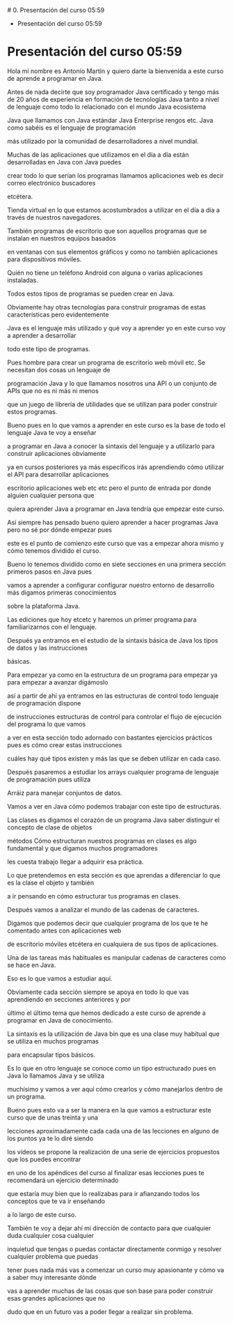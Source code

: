 # 0. Presentación del curso 05:59
   * Presentación del curso 05:59
   
# Presentación del curso 05:59

Hola mi nombre es Antonio Martín y quiero darte la bienvenida a este curso de aprende a programar en Java.

Antes de nada decirte que soy programador Java certificado y tengo más de 20 años de experiencia en formación de tecnologías Java tanto a nivel de lenguaje como todo lo relacionado con el mundo Java ecosistema

Java que llamamos con Java estándar Java Enterprise rengos etc. Java como sabéis es el lenguaje de programación

más utilizado por la comunidad de desarrolladores a nivel mundial.

Muchas de las aplicaciones que utilizamos en el día a día están desarrolladas en Java con Java puedes

crear todo lo que serían los programas llamamos aplicaciones web es decir correo electrónico buscadores

etcétera.

Tienda virtual en lo que estamos acostumbrados a utilizar en el día a día a través de nuestros navegadores.

También programas de escritorio que son aquellos programas que se instalan en nuestros equipos basados

en ventanas con sus elementos gráficos y como no también aplicaciones para dispositivos móviles.

Quién no tiene un teléfono Android con alguna o varias aplicaciones instaladas.

Todos estos tipos de programas se pueden crear en Java.

Obviamente hay otras tecnologías para construir programas de estas características pero evidentemente

Java es el lenguaje más utilizado y qué voy a aprender yo en este curso voy a aprender a desarrollar

todo este tipo de programas.

Pues hombre para crear un programa de escritorio web móvil etc. Se necesitan dos cosas un lenguaje de

programación Java y lo que llamamos nosotros una API o un conjunto de APIs que no es ni más ni menos

que un juego de librería de utilidades que se utilizan para poder construir estos programas.

Bueno pues en lo que vamos a aprender en este curso es la base de todo el lenguaje Java te voy a enseñar

a programar en Java a conocer la sintaxis del lenguaje y a utilizarlo para construir aplicaciones obviamente

ya en cursos posteriores ya más específicos irás aprendiendo cómo utilizar el API para desarrollar aplicaciones

escritorio aplicaciones web etc etc pero el punto de entrada por donde alguien cualquier persona que

quiera aprender Java a programar en Java tendría que empezar este curso.

Así siempre has pensado bueno quiero aprender a hacer programas Java pero no sé por dónde empezar pues

este es el punto de comienzo este curso que vas a empezar ahora mismo y cómo tenemos dividido el curso.

Bueno lo tenemos dividido como en siete secciones en una primera sección primeros pasos en Java pues

vamos a aprender a configurar configurar nuestro entorno de desarrollo más digamos primeras conocimientos

sobre la plataforma Java.

Las ediciones que hoy etcetc y haremos un primer programa para familiarizarnos con el lenguaje.

Después ya entramos en el estudio de la sintaxis básica de Java los tipos de datos y las instrucciones

básicas.

Para empezar ya como en la estructura de un programa para empezar ya para empezar a avanzar digámoslo

así a partir de ahí ya entramos en las estructuras de control todo lenguaje de programación dispone

de instrucciones estructuras de control para controlar el flujo de ejecución del programa lo que vamos

a ver en esta sección todo adornado con bastantes ejercicios prácticos pues es cómo crear estas instrucciones

cuáles hay qué tipos existen y más las que se deben utilizar en cada caso.

Después pasaremos a estudiar los arrays cualquier programa de lenguaje de programación pues utiliza

Arráiz para manejar conjuntos de datos.

Vamos a ver en Java cómo podemos trabajar con este tipo de estructuras.

Las clases es digamos el corazón de un programa Java saber distinguir el concepto de clase de objetos

métodos Cómo estructuran nuestros programas en clases es algo fundamental y que digamos muchos programadores

les cuesta trabajo llegar a adquirir esa práctica.

Lo que pretendemos en esta sección es que aprendas a diferenciar lo que es la clase el objeto y también

a ir pensando en cómo estructurar tus programas en clases.

Después vamos a analizar el mundo de las cadenas de caracteres.

Digamos que podemos decir que cualquier programa de los que te he comentado antes con aplicaciones web

de escritorio móviles etcétera en cualquiera de sus tipos de aplicaciones.

Una de las tareas más habituales es manipular cadenas de caracteres como se hace en Java.

Eso es lo que vamos a estudiar aquí.

Obviamente cada sección siempre se apoya en todo lo que vas aprendiendo en secciones anteriores y por

último el último tema que hemos dedicado a este curso de aprende a programar en Java de conocimiento.

La sintaxis es la utilización de Java bin que es una clase muy habitual que se utiliza en muchos programas

para encapsular tipos básicos.

Es lo que en otro lenguaje se conoce como un tipo estructurado pues en Java lo llamamos Java y se utiliza

muchísimo y vamos a ver aquí cómo crearlos y cómo manejarlos dentro de un programa.

Bueno pues esto va a ser la manera en la que vamos a estructurar este curso que de unas treinta y una

lecciones aproximadamente cada cada una de las lecciones en alguno de los puntos ya te lo diré siendo

los vídeos se propone la realización de una serie de ejercicios propuestos que los puedes encontrar

en uno de los apéndices del curso al finalizar esas lecciones pues te recomendará un ejercicio determinado

que estaría muy bien que lo realizabas para ir afianzando todos los conceptos que te va ir enseñando

a lo largo de este curso.

También te voy a dejar ahí mi dirección de contacto para que cualquier duda cualquier cosa cualquier

inquietud que tengas o puedas contactar directamente conmigo y resolver cualquier problema que puedas

tener pues nada más vas a comenzar un curso muy apasionante y cómo va a saber muy interesante dónde

vas a aprender muchas de las cosas que son base para poder construir esas grandes aplicaciones que no

dudo que en un futuro vas a poder llegar a realizar sin problema.
